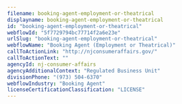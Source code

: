 ```yaml
---
filename: booking-agent-employment-or-theatrical
displayname: booking-agent-employment-or-theatrical
id: "booking-agent-employment-or-theatrical"
webflowId: "5f7729794bc77714f2a6e23e"
urlSlug: "booking-agent-employment-or-theatrical"
webflowName: "Booking Agent (Employment or Theatrical)"
callToActionLink: "http://njconsumeraffairs.gov/"
callToActionText: ""
agencyId: nj-consumer-affairs
agencyAdditionalContext: "Regulated Business Unit"
divisionPhone: "(973) 504-6370"
webflowIndustry: "Booking Agent"
licenseCertificationClassification: "LICENSE"
---
```

